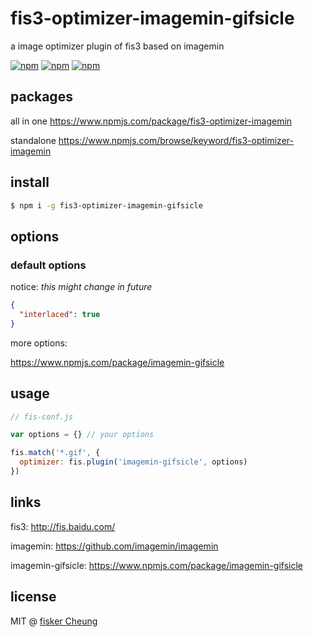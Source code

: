# fis3-optimizer-imagemin-gifsicle
a image optimizer plugin of fis3 based on imagemin

[![npm](https://img.shields.io/npm/v/fis3-optimizer-imagemin-gifsicle.svg?style=flat-square)](https://www.npmjs.com/package/fis3-optimizer-imagemin-gifsicle)
[![npm](https://img.shields.io/npm/dt/fis3-optimizer-imagemin-gifsicle.svg?style=flat-square)](https://www.npmjs.com/package/fis3-optimizer-imagemin-gifsicle)
[![npm](https://img.shields.io/npm/dm/fis3-optimizer-imagemin-gifsicle.svg?style=flat-square)](https://www.npmjs.com/package/fis3-optimizer-imagemin-gifsicle)


## packages
all in one
https://www.npmjs.com/package/fis3-optimizer-imagemin

standalone
https://www.npmjs.com/browse/keyword/fis3-optimizer-imagemin

## install
```sh
$ npm i -g fis3-optimizer-imagemin-gifsicle
```

## options

### default options

notice: *this might change in future*

```json
{
  "interlaced": true
}
```
more options:

https://www.npmjs.com/package/imagemin-gifsicle


## usage

```js
// fis-conf.js

var options = {} // your options

fis.match('*.gif', {
  optimizer: fis.plugin('imagemin-gifsicle', options)
})
```

## links
fis3: http://fis.baidu.com/

imagemin: https://github.com/imagemin/imagemin

imagemin-gifsicle: https://www.npmjs.com/package/imagemin-gifsicle


## license
MIT @ [fisker Cheung](https://github.com/fisker)
